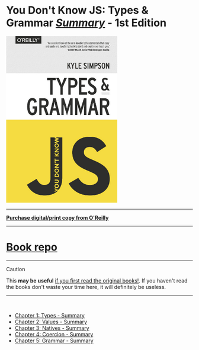 # You Don't Know JS: Types & Grammar <ins>**_Summary_**</ins> - 1st Edition

<img src="images/cover.jpg" width="300">

---

**[Purchase digital/print copy from O'Reilly](http://shop.oreilly.com/product/0636920033745.do)**

---

# <a href="https://github.com/getify/You-Dont-Know-JS/tree/1st-ed/types%20%26%20grammar">Book repo</a>

---

> [!CAUTION]
> This **may be useful** <ins>if you first read the <a href="https://github.com/getify/You-Dont-Know-JS">original books!</a></ins>.
> If you haven't read the books don't waste your time here, it will definitely be useless.

---

<br>

- [Chapter 1: Types - Summary](ch1-summary.md)
- [Chapter 2: Values - Summary](ch2-summary.md)
- [Chapter 3: Natives - Summary](ch3-summary.md)
- [Chapter 4: Coercion - Summary](ch4-summary.md)
- [Chapter 5: Grammar - Summary](ch5-summary.md)
